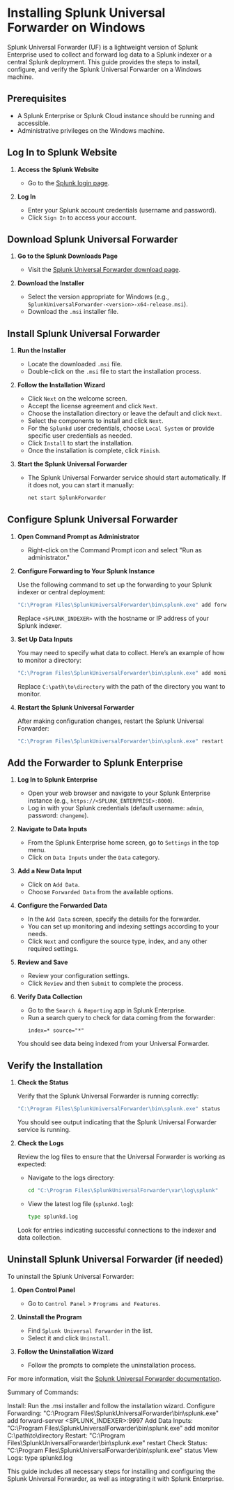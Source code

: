 # Installing Splunk Universal Forwarder on Windows

Splunk Universal Forwarder (UF) is a lightweight version of Splunk Enterprise used to collect and forward log data to a Splunk indexer or a central Splunk deployment. This guide provides the steps to install, configure, and verify the Splunk Universal Forwarder on a Windows machine.

## Prerequisites

- A Splunk Enterprise or Splunk Cloud instance should be running and accessible.
- Administrative privileges on the Windows machine.

## Log In to Splunk Website

1. **Access the Splunk Website**

    - Go to the [Splunk login page](https://www.splunk.com/en_us/account.html).

2. **Log In**

    - Enter your Splunk account credentials (username and password).
    - Click `Sign In` to access your account.

## Download Splunk Universal Forwarder

1. **Go to the Splunk Downloads Page**

    - Visit the [Splunk Universal Forwarder download page](https://www.splunk.com/en_us/download/universal-forwarder.html).

2. **Download the Installer**

    - Select the version appropriate for Windows (e.g., `SplunkUniversalForwarder-<version>-x64-release.msi`).
    - Download the `.msi` installer file.

## Install Splunk Universal Forwarder

1. **Run the Installer**

    - Locate the downloaded `.msi` file.
    - Double-click on the `.msi` file to start the installation process.

2. **Follow the Installation Wizard**

    - Click `Next` on the welcome screen.
    - Accept the license agreement and click `Next`.
    - Choose the installation directory or leave the default and click `Next`.
    - Select the components to install and click `Next`.
    - For the `Splunkd` user credentials, choose `Local System` or provide specific user credentials as needed.
    - Click `Install` to start the installation.
    - Once the installation is complete, click `Finish`.

3. **Start the Splunk Universal Forwarder**

    - The Splunk Universal Forwarder service should start automatically. If it does not, you can start it manually:
      ```cmd
      net start SplunkForwarder
      ```

## Configure Splunk Universal Forwarder

1. **Open Command Prompt as Administrator**

    - Right-click on the Command Prompt icon and select "Run as administrator."

2. **Configure Forwarding to Your Splunk Instance**

    Use the following command to set up the forwarding to your Splunk indexer or central deployment:

    ```cmd
    "C:\Program Files\SplunkUniversalForwarder\bin\splunk.exe" add forward-server <SPLUNK_INDEXER>:9997
    ```

    Replace `<SPLUNK_INDEXER>` with the hostname or IP address of your Splunk indexer.

3. **Set Up Data Inputs**

    You may need to specify what data to collect. Here’s an example of how to monitor a directory:

    ```cmd
    "C:\Program Files\SplunkUniversalForwarder\bin\splunk.exe" add monitor C:\path\to\directory
    ```

    Replace `C:\path\to\directory` with the path of the directory you want to monitor.

4. **Restart the Splunk Universal Forwarder**

    After making configuration changes, restart the Splunk Universal Forwarder:

    ```cmd
    "C:\Program Files\SplunkUniversalForwarder\bin\splunk.exe" restart
    ```

## Add the Forwarder to Splunk Enterprise

1. **Log In to Splunk Enterprise**

    - Open your web browser and navigate to your Splunk Enterprise instance (e.g., `https://<SPLUNK_ENTERPRISE>:8000`).
    - Log in with your Splunk credentials (default username: `admin`, password: `changeme`).

2. **Navigate to Data Inputs**

    - From the Splunk Enterprise home screen, go to `Settings` in the top menu.
    - Click on `Data Inputs` under the `Data` category.

3. **Add a New Data Input**

    - Click on `Add Data`.
    - Choose `Forwarded Data` from the available options.

4. **Configure the Forwarded Data**

    - In the `Add Data` screen, specify the details for the forwarder.
    - You can set up monitoring and indexing settings according to your needs.
    - Click `Next` and configure the source type, index, and any other required settings.

5. **Review and Save**

    - Review your configuration settings.
    - Click `Review` and then `Submit` to complete the process.

6. **Verify Data Collection**

    - Go to the `Search & Reporting` app in Splunk Enterprise.
    - Run a search query to check for data coming from the forwarder:
      ```spl
      index=* source="*"
      ```

    You should see data being indexed from your Universal Forwarder.

## Verify the Installation

1. **Check the Status**

    Verify that the Splunk Universal Forwarder is running correctly:

    ```cmd
    "C:\Program Files\SplunkUniversalForwarder\bin\splunk.exe" status
    ```

    You should see output indicating that the Splunk Universal Forwarder service is running.

2. **Check the Logs**

    Review the log files to ensure that the Universal Forwarder is working as expected:

    - Navigate to the logs directory:
      ```cmd
      cd "C:\Program Files\SplunkUniversalForwarder\var\log\splunk"
      ```

    - View the latest log file (`splunkd.log`):
      ```cmd
      type splunkd.log
      ```

    Look for entries indicating successful connections to the indexer and data collection.

## Uninstall Splunk Universal Forwarder (if needed)

To uninstall the Splunk Universal Forwarder:

1. **Open Control Panel**

    - Go to `Control Panel` > `Programs and Features`.

2. **Uninstall the Program**

    - Find `Splunk Universal Forwarder` in the list.
    - Select it and click `Uninstall`.

3. **Follow the Uninstallation Wizard**

    - Follow the prompts to complete the uninstallation process.

For more information, visit the [Splunk Universal Forwarder documentation](https://docs.splunk.com/Documentation/Forwarding).

Summary of Commands:

Install: Run the .msi installer and follow the installation wizard.
Configure Forwarding: "C:\Program Files\SplunkUniversalForwarder\bin\splunk.exe" add forward-server <SPLUNK_INDEXER>:9997
Add Data Inputs: "C:\Program Files\SplunkUniversalForwarder\bin\splunk.exe" add monitor C:\path\to\directory
Restart: "C:\Program Files\SplunkUniversalForwarder\bin\splunk.exe" restart
Check Status: "C:\Program Files\SplunkUniversalForwarder\bin\splunk.exe" status
View Logs: type splunkd.log

This guide includes all necessary steps for installing and configuring the Splunk Universal Forwarder, as well as integrating it with Splunk Enterprise.
